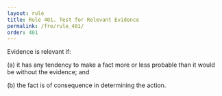 ```yaml
---
layout: rule
title: Rule 401. Test for Relevant Evidence
permalink: /fre/rule_401/
order: 401
---
```


Evidence is relevant if:


(a) it has any tendency to make a fact more or less probable than it would be without the evidence; and


(b) the fact is of consequence in determining the action.

